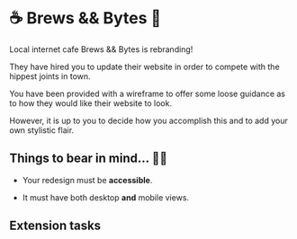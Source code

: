 # ☕️ Brews && Bytes 🍪

Local internet cafe Brews && Bytes is rebranding! 

They have hired you to update their website in order to compete with the hippest joints in town.

You have been provided with a wireframe to offer some loose guidance as to how they would like their website to look. 

However, it is up to you to decide how you accomplish this and to add your own stylistic flair.

## Things to bear in mind... 🧸🧠

- Your redesign must be **accessible**.

- It must have both desktop **and** mobile views.

## Extension tasks

